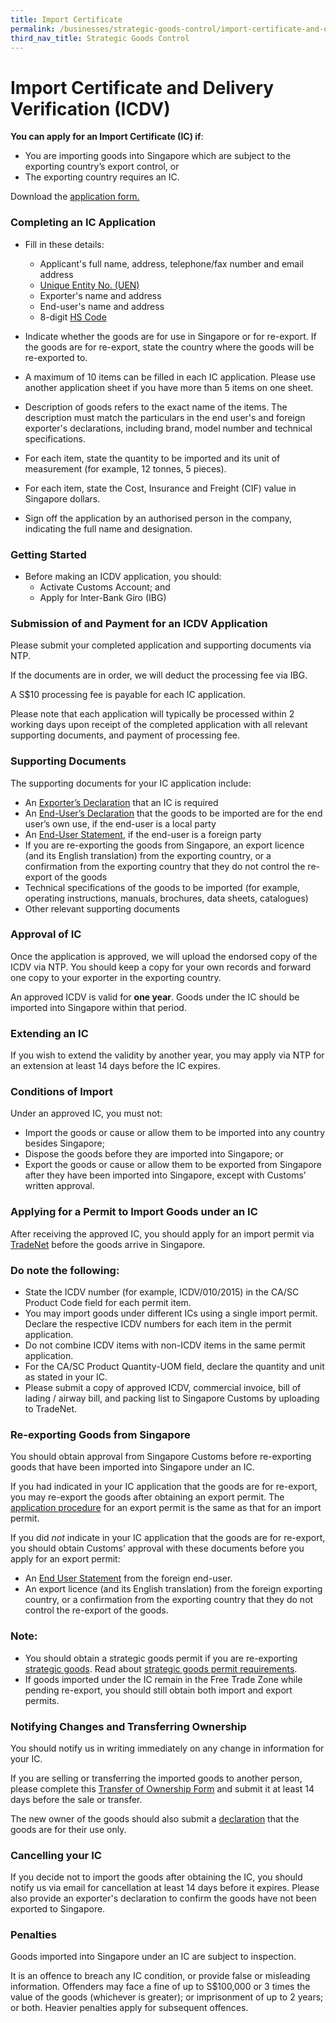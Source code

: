 ```yaml
---
title: Import Certificate
permalink: /businesses/strategic-goods-control/import-certificate-and-delivery-verification
third_nav_title: Strategic Goods Control
---
```



# Import Certificate and Delivery Verification (ICDV)

**You can apply for an Import Certificate (IC) if**:

-   You are importing goods into Singapore which are subject to the exporting country’s export control, or
-   The exporting country requires an IC.

Download the  [application form.](https://www.customs.gov.sg/eservices/customs-forms-and-service-links#NetworkedTrade)

### Completing an IC Application

-   Fill in these details:
    
    -   Applicant's full name, address, telephone/fax number and email address
    -   [Unique Entity No. (UEN)](http://www.uen.gov.sg/)
    -   Exporter's name and address
    -   End-user's name and address
    -   8-digit  [HS Code](https://www.customs.gov.sg/Cwp/PageNotFound.aspx?item=web%3a%7b5F9D99C7-DBA4-4B82-8B42-FFDBDA69C491%7d%40en)
-   Indicate whether the goods are for use in Singapore or for re-export. If the goods are for re-export, state the country where the goods will be re-exported to.
-   A maximum of 10 items can be filled in each IC application. Please use another application sheet if you have more than 5 items on one sheet.
-   Description of goods refers to the exact name of the items. The description must match the particulars in the end user's and foreign exporter's declarations, including brand, model number and technical specifications.
-   For each item, state the quantity to be imported and its unit of measurement (for example, 12 tonnes, 5 pieces).
-   For each item, state the Cost, Insurance and Freight (CIF) value in Singapore dollars.
-   Sign off the application by an authorised person in the company, indicating the full name and designation.

### Getting Started

-   Before making an ICDV application, you should:
    -   Activate Customs Account; and
    -   Apply for Inter-Bank Giro (IBG)

### Submission of and Payment for an ICDV Application

Please submit your completed application and supporting documents  via NTP.

If the documents are in order, we will deduct the processing fee via IBG.

A S$10 processing fee is payable for each IC application.

Please note that each application will typically be processed within 2 working days upon receipt of the completed application with all relevant supporting documents, and payment of processing fee.  

### Supporting Documents

The supporting documents for your IC application include:

-   An  [Exporter’s Declaration](https://www.customs.gov.sg/-/media/icdv-and-brokering/exporters-declaration.docx?la=en&hash=E2325188ED74B1B551063D0A346D65C136045D21)  that an IC is required
-   An  [End-User’s Declaration](https://www.customs.gov.sg/-/media/icdv-and-brokering/end-user-declaration-03092018.docx?la=en&hash=9968820499073266A53521D27F77DD5C2AA754C6) that the goods to be imported are for the end user’s own use, if the end-user is a local party
-   An  [End-User Statement](https://www.customs.gov.sg/-/media/icdv-and-brokering/eus_v5.doc?la=en&hash=720FBA68ADF5C8E8DABD352841F12AD46806597F), if the end-user is a foreign party
-   If you are re-exporting the goods from Singapore, an export licence (and its English translation) from the exporting country, or a confirmation from the exporting country that they do not control the re-export of the goods
-   Technical specifications of the goods to be imported (for example, operating instructions, manuals, brochures, data sheets, catalogues)
-   Other relevant supporting documents

### Approval of IC

Once the application is approved, we will upload the endorsed copy of the ICDV via NTP. You should keep a copy for your own records and forward one copy to your exporter in the exporting country.

An approved ICDV is valid for  **one year**. Goods under the IC should be imported into Singapore within that period.

### Extending an IC

If you wish to extend the validity by another year, you may apply via NTP for an extension at least 14 days before the IC expires.

### Conditions of Import

Under an approved IC, you must not:

-   Import the goods or cause or allow them to be imported into any country besides Singapore;
-   Dispose the goods before they are imported into Singapore; or
-   Export the goods or cause or allow them to be exported from Singapore after they have been imported into Singapore, except with Customs’ written approval.

### Applying for a Permit to Import Goods under an IC

After receiving the approved IC, you should apply for an import permit via  [TradeNet](https://www.tradexchange.gov.sg/tradexchange/login.portal)  before the goods arrive in Singapore.

### Do note the following:

-   State the ICDV number (for example, ICDV/010/2015) in the CA/SC Product Code field for each permit item.
-   You may import goods under different ICs using a single import permit. Declare the respective ICDV numbers for each item in the permit application.
-   Do not combine ICDV items with non-ICDV items in the same permit application.
-   For the CA/SC Product Quantity-UOM field, declare the quantity and unit as stated in your IC.
-   Please submit a copy of approved ICDV, commercial invoice, bill of lading / airway bill, and packing list to Singapore Customs by uploading to TradeNet.

### Re-exporting Goods from Singapore

You should obtain approval from Singapore Customs before re-exporting goods that have been imported into Singapore under an IC.

If you had indicated in your IC application that the goods are for re-export, you may re-export the goods after obtaining an export permit. The  [application procedure](https://www.customs.gov.sg/businesses/strategic-goods-control/import-certificate-and-delivery-verification/import-certificate#applyingIC) for an export permit is the same as that for an import permit.

If you did _not_ indicate  in your IC application that the goods are for re-export, you should obtain Customs’ approval with these documents before you apply for an export permit:

-   An  [End User Statement](https://www.customs.gov.sg/eservices/customs-forms-and-service-links#StrategicGood) from the foreign end-user.
-   An export licence (and its English translation) from the foreign exporting country, or a confirmation from the exporting country that they do not control the re-export of the goods.

### Note:

-   You should obtain a strategic goods permit if you are re-exporting  [strategic goods](https://www.customs.gov.sg/businesses/strategic-goods-control/strategic-goods-control-list). Read about  [strategic goods permit requirements](https://www.customs.gov.sg/businesses/strategic-goods-control/permit-and-registration-requirements/individual-permit-export-transhipment-and-transit).
-   If goods imported under the IC remain in the Free Trade Zone while pending re-export, you should still obtain both import and export permits.

### Notifying Changes and Transferring Ownership

You should notify us in writing immediately on any change in information for your IC.

If you are selling or transferring the imported goods to another person, please complete this  [Transfer of Ownership Form](https://www.customs.gov.sg/-/media/icdv-and-brokering/new-owner-transfer-of-ownership.docx?la=en&hash=A6B97192714D134F6E263F54CD8A67FD2526211D) and submit it at least 14 days before the sale or transfer.

The new owner of the goods should also submit a  [declaration](https://www.customs.gov.sg/-/media/icdv-and-brokering/new-owner-transfer-of-ownership.docx?la=en&hash=A6B97192714D134F6E263F54CD8A67FD2526211D) that the goods are for their use only.

### Cancelling your IC

If you decide not to import the goods after obtaining the IC, you should notify us via email for cancellation at least 14 days before it expires. Please also provide an exporter's declaration to confirm the goods have not been exported to Singapore.

### Penalties

Goods imported into Singapore under an IC are subject to inspection.

It is an offence to breach any IC condition, or provide false or misleading information. Offenders may face a fine of up to S$100,000 or 3 times the value of the goods (whichever is greater); or imprisonment of up to 2 years; or both. Heavier penalties apply for subsequent offences.
